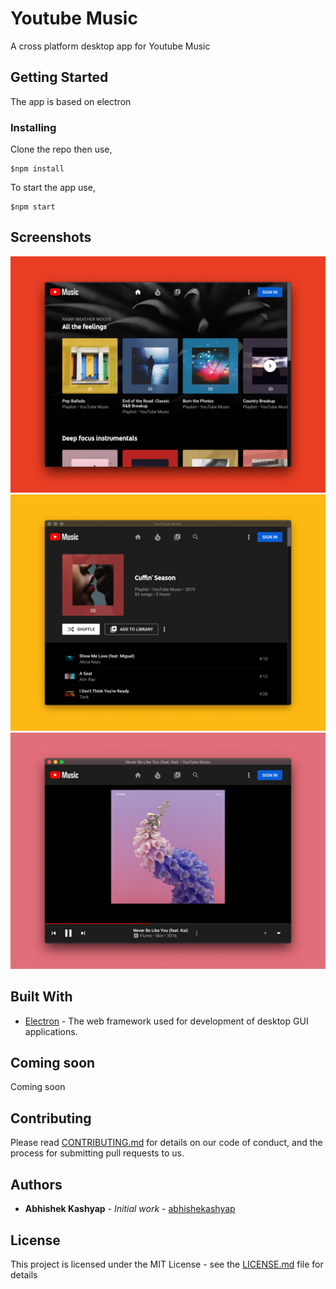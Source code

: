 # Youtube Music

A cross platform desktop app for Youtube Music

## Getting Started

The app is based on electron

### Installing

Clone the repo then use,

```
$npm install
```

To start the app use,

```
$npm start
```

## Screenshots

![Homepage](screenshots/red5.png "Landing page")
![Playlist](screenshots/yellow5.png "Playlist page")
![NowPlaying](screenshots/pink5.png "Now playing")

## Built With

* [Electron](https://electronjs.org) - The web framework used for development of desktop GUI applications.

## Coming soon

Coming soon

## Contributing

Please read [CONTRIBUTING.md](CONTRIBUTING.md) for details on our code of conduct, and the process for submitting pull requests to us.

## Authors

* **Abhishek Kashyap** - *Initial work* - [abhishekashyap](https://github.com/abhishekashyap)

## License

This project is licensed under the MIT License - see the [LICENSE.md](LICENSE.md) file for details